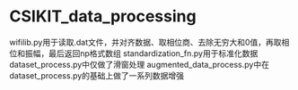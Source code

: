 # CSIKIT_data_processing
wifilib.py用于读取.dat文件，并对齐数据、取相位商、去除无穷大和0值，再取相位和振幅，最后返回np格式数组
standardization_fn.py用于标准化数据
dataset_process.py中仅做了滑窗处理
augmented_data_process.py中在dataset_process.py的基础上做了一系列数据增强
